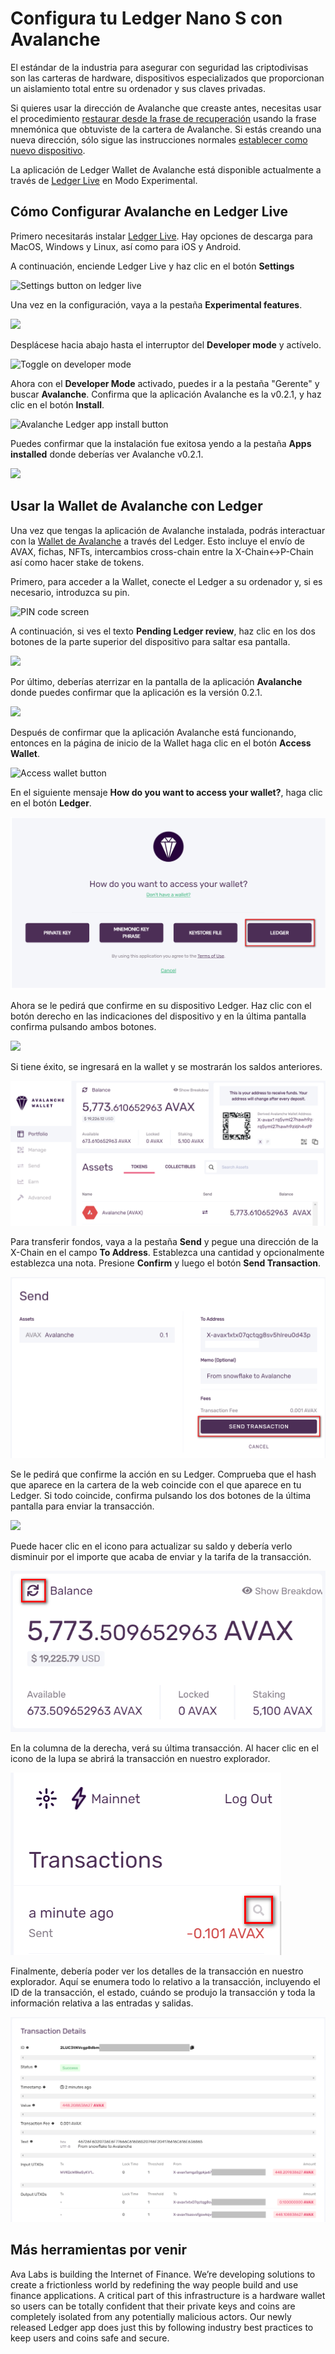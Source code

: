 # Configura tu Ledger Nano S con Avalanche

El estándar de la industria para asegurar con seguridad las criptodivisas son las carteras de hardware, dispositivos especializados que proporcionan un aislamiento total entre su ordenador y sus claves privadas.

Si quieres usar la dirección de Avalanche que creaste antes, necesitas usar el procedimiento [restaurar desde la frase de recuperación](https://support.ledger.com/hc/en-us/articles/360005434914)  usando la frase mnemónica que obtuviste de la cartera de Avalanche. Si estás creando una nueva dirección, sólo sigue las instrucciones normales [establecer como nuevo dispositivo](https://support.ledger.com/hc/en-us/articles/360000613793-Set-up-as-new-device).

La aplicación de Ledger Wallet de Avalanche está disponible actualmente a través de [Ledger Live](https://www.ledger.com/ledger-live) en Modo Experimental.

## Cómo Configurar Avalanche en Ledger Live <a id="1c80"></a>

Primero necesitarás instalar [Ledger Live](https://www.ledger.com/ledger-live). 
Hay opciones de descarga para MacOS, Windows y Linux, así como para iOS y Android.

A continuación, enciende Ledger Live y haz clic en el botón **Settings**

![Settings button on ledger live](https://miro.medium.com/max/3052/1*lMnVGJneUAqgRvZBIDv_rA.png)

Una vez en la configuración, vaya a la pestaña **Experimental features**.

![](https://miro.medium.com/max/4072/1*HrSweaL-kelTl47QRt38iA.png)

Desplácese hacia abajo hasta el interruptor  del **Developer mode** y actívelo.

![Toggle on developer mode](https://miro.medium.com/max/2908/1*qdte7MSvSZdfqfCIUMNp2Q.png)

Ahora con el **Developer Mode** activado, puedes ir a la pestaña "Gerente" y buscar **Avalanche**. Confirma que la aplicación Avalanche es la v0.2.1, y haz clic en el botón **Install**.

![Avalanche Ledger app install button](https://miro.medium.com/max/4040/1*rGFrSBEfxRlIkc-k7hS2Vg.png)

Puedes confirmar que la instalación fue exitosa yendo a la pestaña **Apps installed** donde deberías ver Avalanche v0.2.1.

![](https://miro.medium.com/max/3020/1*qBSuxqY52-wxWfM-w1YR_w.png)

## Usar la Wallet de Avalanche con Ledger <a id="48a3"></a>

Una vez que tengas la aplicación de Avalanche instalada, podrás interactuar con la [Wallet de Avalanche](https://wallet.avax.network/) a través del Ledger. Esto incluye el envío de AVAX, fichas, NFTs, intercambios cross-chain entre la X-Chain&lt;-&gt;P-Chain así como hacer stake de tokens.

Primero, para acceder a la Wallet, conecte el Ledger a su ordenador y, si es necesario, introduzca su pin.

![PIN code screen](https://miro.medium.com/max/1852/1*A_1VgMMLeJCYzNst6tdq9A.jpeg)

A continuación, si ves el texto **Pending Ledger review**, haz clic en los dos botones de la parte superior del dispositivo para saltar esa pantalla.

![](https://miro.medium.com/max/1820/1*OxLbAWq5hzjC6P1SmiCqmg.jpeg)

Por último, deberías aterrizar en la pantalla de la aplicación **Avalanche** donde puedes confirmar que la aplicación es la versión 0.2.1.

![](https://miro.medium.com/max/1802/1*Qevjy6nhw5UM0ufvxIL_qg.jpeg)

Después de confirmar que la aplicación Avalanche está funcionando, entonces en la página de inicio de la Wallet haga clic en el botón **Access Wallet**.

![Access wallet button](https://miro.medium.com/max/2364/1*SC1uM5xFybz3lfPiKwOHUw.png)

En el siguiente mensaje **How do you want to access your wallet?**, haga clic en el botón **Ledger**.

![Ledger Access](../../../.gitbook/assets/ledger-access.png)

Ahora se le pedirá que confirme en su dispositivo Ledger. Haz clic con el botón derecho en las indicaciones del dispositivo y en la última pantalla confirma pulsando ambos botones.

![](https://miro.medium.com/max/3828/1*xpNt2ajcTdEivDr4xEedQQ.png)

Si tiene éxito, se ingresará en la wallet y se mostrarán los saldos anteriores.

![Web Wallet Portfolio Tab](../../../.gitbook/assets/web-wallet-portfolio-tab.png)

Para transferir fondos, vaya a la pestaña **Send** y pegue una dirección de la X-Chain en el campo **To Address**. Establezca una cantidad y opcionalmente establezca una nota. Presione **Confirm** y luego el botón **Send Transaction**.

![Send Transaction](../../../.gitbook/assets/send-transaction.png)

Se le pedirá que confirme la acción en su Ledger. Comprueba que el hash que aparece en la cartera de la web coincide con el que aparece en tu Ledger. Si todo coincide, confirma pulsando los dos botones de la última pantalla para enviar la transacción.

![](https://miro.medium.com/max/2932/1*XI8fzBRpDr0PXcuVQPHLvQ.png)

Puede hacer clic en el icono para actualizar su saldo y debería verlo disminuir por el importe que acaba de enviar y la tarifa de la transacción.

![Refresh wallet balance](../../../.gitbook/assets/refresh-wallet-balance.png)

En la columna de la derecha, verá su última transacción. Al hacer clic en el icono de la lupa se abrirá la transacción en nuestro explorador.

![Magnifying Glass](../../../.gitbook/assets/magnifying-glass.png)

Finalmente, debería poder ver los detalles de la transacción en nuestro explorador. Aquí se enumera todo lo relativo a la transacción, incluyendo el ID de la transacción, el estado, cuándo se produjo la transacción y toda la información relativa a las entradas y salidas.

![Transaction details](../../../.gitbook/assets/transaction-details.png)

## Más herramientas por venir <a id="135b"></a>

Ava Labs is building the Internet of Finance. We’re developing solutions to create a frictionless world by redefining the way people build and use finance applications. A critical part of this infrastructure is a hardware wallet so users can be totally confident that their private keys and coins are completely isolated from any potentially malicious actors. Our newly released Ledger app does just this by following industry best practices to keep users and coins safe and secure.

<!--stackedit_data:
eyJoaXN0b3J5IjpbMTQyMjMyMTcxNV19
-->
